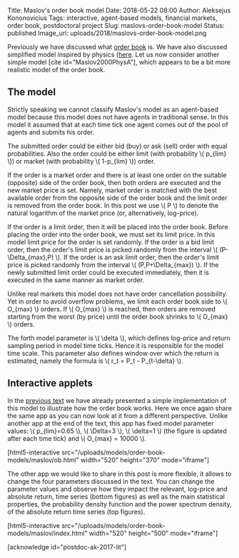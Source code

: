 Title: Maslov's order book model
Date: 2018-05-22 08:00
Author: Aleksejus Kononovicius
Tags: interactive, agent-based models, financial markets, order book, postdoctoral project
Slug: maslovs-order-book-model
Status: published
Image_url: uploads/2018/maslovs-order-book-model.png

Previously we have discussed what [order book]({filename}/articles/2018/what-the-order-book-is.md) is. We have also discussed simplified model inspired by physics ([here]({filename}/articles/2018/noise-traders-only-order-book-model-bak.md). Let us now consider another simple model [cite id="Maslov2000PhysA"], which appears to be a bit more realistic model of the order book.<!--more-->

## The model

Strictly speaking we cannot classify Maslov's model as an agent-based model because this model does not have agents in traditional sense. In this model it assumed that at each time tick one agent comes out of the pool of agents and submits his order.

The submitted order could be either bid (buy) or ask (sell) order with equal probabilities. Also the order could be either limit (with probability \\\( p\_{lim} \\\)) or market (with probability \\\( 1-p\_{lim} \\\)) order.

If the order is a market order and there is at least one order on the suitable (opposite) side of the order book, then both orders are executed and the new market price is set. Namely, market order is matched with the best available order from the opposite side of the order book and the limit order is removed from the order book. In this post we use \\\( P \\\) to denote the natural logarithm of the market price (or, alternatively, log-price).

If the order is a limit order, then it will be placed into the order book. Before placing the order into the order book, we must set its limit price. In this model limit price for the order is set randomly. If the order is a bid limit order, then the order's limit price is picked randomly from the interval \\\( (P-\Delta\_{max},P) \\\). If the order is an ask limit order, then the order's limit price is picked randomly from the interval \\\( (P,P+\Delta\_{max}) \\\). If the newly submitted limit order could be executed immediately, then it is executed in the same manner as market order.

Unlike real markets this model does not have order cancellation possibility. Yet in order to avoid overflow problems, we limit each order book side to \\\( O\_{max} \\\) orders. If \\\( O\_{max} \\\) is reached, then orders are removed starting from the worst (by price) until the order book shrinks to \\\( O\_{max} \\\) orders.

The forth model parameter is \\\( \delta \\\), which defines log-price and return sampling period in model time ticks. Hence it is responsible for the model time scale. This parameter also defines window over which the return is estimated, namely the formula is  \\\( r\_t = P\_t - P\_{t-\delta} \\\).

## Interactive applets

In the [previous text]({filename}/articles/2018/what-the-order-book-is.md) we have already presented a simple implementation of this model to illustrate how the order book works. Here we once again share the same app as you can now look at it from a different perspective. Unlike another app at the end of the text, this app has fixed model parameter values:  \\\( p\_{lim}=0.65 \\\), \\\( \Delta=3 \\\), \\\( \delta=1 \\\) (the figure is updated after each time tick) and \\\( O\_{max} = 10000 \\\).

[html5-interactive
src="/uploads/models/order-book-models/maslov/ob.html" width="520"
height="370" mode="iframe"]

The other app we would like to share in this post is more flexible, it allows to change the four parameters discussed in the text. You can change the parameter values and observe how they impact the relevant, log-price and absolute return, time series (bottom figures) as well as the main statistical properties, the probability density function and the power spectrum density, of the absolute return time series (top figures).

[html5-interactive
src="/uploads/models/order-book-models/maslov/index.html" width="520"
height="500" mode="iframe"]

[acknowledge id="postdoc-ak-2017-lit"]
